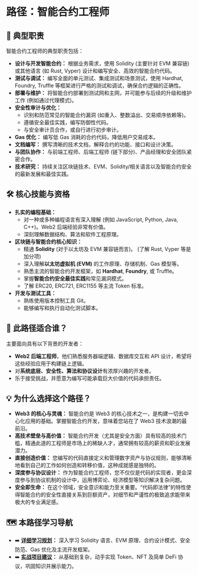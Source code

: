 # 路径：智能合约工程师

## 🚀 典型职责

智能合约工程师的典型职责包括：

*   **设计与开发智能合约：** 根据业务需求，使用 Solidity (主要针对 EVM 兼容链) 或其他语言 (如 Rust, Vyper) 设计和编写安全、高效的智能合约代码。
*   **测试与调试：** 编写全面的单元测试、集成测试和场景测试，使用 Hardhat, Foundry, Truffle 等框架进行严格的测试和调试，确保合约逻辑的正确性。
*   **部署与维护：** 将智能合约部署到测试网和主网，并可能参与后续的升级和维护工作 (例如通过代理模式)。
*   **安全性审计与优化：**
    *   识别和防范常见的智能合约漏洞 (如重入、整数溢出、交易顺序依赖等)。
    *   遵循安全最佳实践，编写防御性代码。
    *   与安全审计员合作，或自行进行初步审计。
*   **Gas 优化：** 编写低 Gas 消耗的合约代码，降低用户交易成本。
*   **文档编写：** 撰写清晰的技术文档，解释合约的功能、接口和设计决策。
*   **与团队协作：** 与前端工程师、后端工程师 (链下部分)、产品经理和安全团队紧密合作。
*   **技术研究：** 持续关注区块链技术、EVM、Solidity/相关语言以及智能合约安全的最新发展和最佳实践。

## 🛠️ 核心技能与资格

*   **扎实的编程基础：**
    *   对一种或多种编程语言有深入理解 (例如 JavaScript, Python, Java, C++)。Web2 后端经验非常有价值。
    *   深刻理解数据结构、算法和软件工程原理。
*   **区块链与智能合约核心知识：**
    *   精通 **Solidity** (对于以太坊及 EVM 兼容链而言)。 (了解 Rust, Vyper 等是加分项)
    *   深入理解**以太坊虚拟机 (EVM)** 的工作原理、存储机制、Gas 模型等。
    *   熟悉主流的智能合约开发框架，如 **Hardhat**, **Foundry**, 或 Truffle。
    *   掌握**智能合约安全最佳实践**和常见漏洞模式。
    *   了解 ERC20, ERC721, ERC1155 等主流 Token 标准。
*   **开发与测试工具：**
    *   熟练使用版本控制工具 Git。
    *   能够编写和执行自动化测试脚本。

## 👤 此路径适合谁？

主要面向具有以下背景的开发者：

*   **Web2 后端工程师**，他们熟悉服务器端逻辑、数据库交互和 API 设计，希望将这些经验应用于构建链上逻辑。
*   对**系统底层、安全性、算法和协议设计**有浓厚兴趣的开发者。
*   乐于接受挑战，并愿意为编写可能承载巨大价值的代码承担责任。

## 💡 为什么选择这个路径？

*   **Web3 的核心与灵魂：** 智能合约是 Web3 的核心技术之一，是构建一切去中心化应用的基础。掌握智能合约开发，意味着您站在了 Web3 技术浪潮的最前沿。
*   **高技术壁垒与高价值：** 智能合约开发（尤其是安全方面）具有较高的技术门槛，精通此道的工程师是市场上的稀缺人才，通常拥有较高的薪资和职业发展潜力。
*   **直接创造价值：** 您编写的代码直接定义和管理数字资产与协议规则，能够清晰地看到自己的工作如何创造和转移价值，这种成就感是独特的。
*   **深度参与协议设计：** 作为智能合约工程师，您不仅仅是代码的实现者，更会深度参与到协议机制的设计中，运用博弈论、经济模型等知识解决复杂问题。
*   **安全即生命：** 在这个领域，安全意识和能力至关重要。“代码即法律”的特性使得智能合约的安全性直接关系到巨额资产，对细节和严谨性的极致追求能带来极大的专业满足感。

## 🗺️ 本路径学习导航

*   ➡️ **[详细学习规划](./01-targeted-learning-path.md)：** 深入学习 Solidity 语言、EVM 原理、合约设计模式、安全防范、Gas 优化及主流开发框架。
*   ➡️ **[实战项目建议](./02-portfolio-projects.md)：** 从基础到复杂，动手实现 Token、NFT 及简单 DeFi 协议，巩固知识并展示能力。
